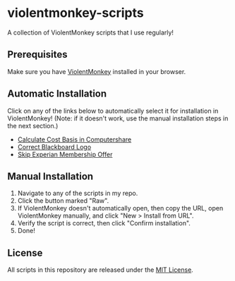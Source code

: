# violentmonkey-scripts

A collection of ViolentMonkey scripts that I use regularly!

## Prerequisites

Make sure you have [ViolentMonkey][ext] installed in your browser.

## Automatic Installation

Click on any of the links below to automatically select it for
installation in ViolentMonkey! (Note: if it doesn't work, use the
manual installation steps in the next section.)

* [Calculate Cost Basis in Computershare][script-calculate-cost-basis-computershare]
* [Correct Blackboard Logo][script-correct-blackboard-logo]
* [Skip Experian Membership Offer][script-skip-experian-membership-offer]

## Manual Installation

1. Navigate to any of the scripts in my repo.
2. Click the button marked "Raw".
3. If ViolentMonkey doesn't automatically open, then copy the URL,
   open ViolentMonkey manually, and click "New > Install from URL".
4. Verify the script is correct, then click "Confirm installation".
5. Done!

## License

All scripts in this repository are released under the [MIT License][license].

[ext]: https://violentmonkey.github.io/get-it/ "Install ViolentMonkey for your browser"
[license]: https://github.com/icorbrey/violentmonkey-scripts/blob/master/LICENSE "View the license for icorbrey/violentmonkey-scripts"

[script-correct-blackboard-logo]: https://github.com/icorbrey/violentmonkey-scripts/raw/master/userscripts/correct-blackboard-logo.user.js "Install the 'Correct Blackboard Logo' userscript using ViolentMonkey"
[script-skip-experian-membership-offer]: https://github.com/icorbrey/violentmonkey-scripts/raw/master/userscripts/skip-experian-membership-offer.user.js "Install the 'Skip Experian Membership Offer' userscript using ViolentMonkey"
[script-calculate-cost-basis-computershare]: https://github.com/icorbrey/violentmonkey-scripts/raw/master/userscripts/calculate-cost-basis-computershare.user.js "Install the 'Calculate Cost Basis in Computershare' userscript using ViolentMonkey"
